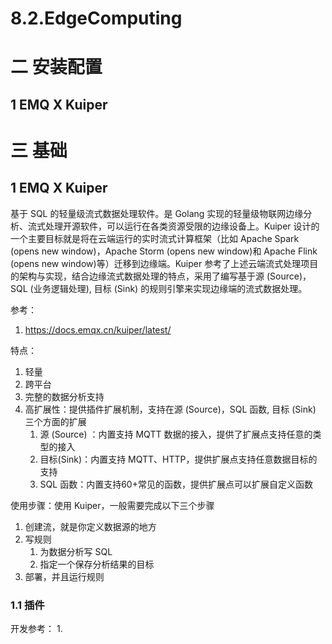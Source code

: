 # 8.2.EdgeComputing

# 二 安装配置

## 1 EMQ X Kuiper

# 三 基础
## 1 EMQ X Kuiper
基于 SQL 的轻量级流式数据处理软件。是 Golang 实现的轻量级物联网边缘分析、流式处理开源软件，可以运行在各类资源受限的边缘设备上。Kuiper 设计的一个主要目标就是将在云端运行的实时流式计算框架（比如 Apache Spark (opens new window)，Apache Storm (opens new window)和 Apache Flink (opens new window)等）迁移到边缘端。Kuiper 参考了上述云端流式处理项目的架构与实现，结合边缘流式数据处理的特点，采用了编写基于源 (Source)，SQL (业务逻辑处理), 目标 (Sink) 的规则引擎来实现边缘端的流式数据处理。

参考：
1. https://docs.emqx.cn/kuiper/latest/

特点：
1. 轻量
2. 跨平台
3. 完整的数据分析支持
4. 高扩展性：提供插件扩展机制，支持在源 (Source)，SQL 函数, 目标 (Sink) 三个方面的扩展
    1. 源 (Source) ：内置支持 MQTT 数据的接入，提供了扩展点支持任意的类型的接入
    2. 目标(Sink)：内置支持 MQTT、HTTP，提供扩展点支持任意数据目标的支持
    3. SQL 函数：内置支持60+常见的函数，提供扩展点可以扩展自定义函数
    
使用步骤：使用 Kuiper，一般需要完成以下三个步骤
1. 创建流，就是你定义数据源的地方
2. 写规则
    1. 为数据分析写 SQL
    2. 指定一个保存分析结果的目标
3. 部署，并且运行规则

### 1.1 插件
开发参考：
1. 